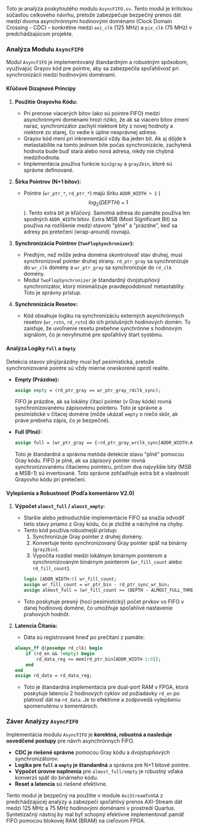 Toto je analýza poskytnutého modulu `AsyncFIFO.sv`. Tento modul je kritickou súčasťou celkového návrhu, pretože zabezpečuje bezpečný prenos dát medzi dvoma asynchrónnymi hodinovými doménami (Clock Domain Crossing - CDC) – konkrétne medzi `axi_clk` (125 MHz) a `pix_clk` (75 MHz) v predchádzajúcom projekte.

### Analýza Modulu `AsyncFIFO`

Modul `AsyncFIFO` je implementovaný štandardným a robustným spôsobom, využívajúc Grayov kód pre pointre, aby sa zabezpečila spoľahlivosť pri synchronizácii medzi hodinovými doménami.

#### Kľúčové Dizajnové Princípy

1.  **Použitie Grayovho Kódu:**

      * Pri prenose viacerých bitov (ako sú pointre FIFO) medzi asynchrónnymi doménami hrozí riziko, že ak sa viacero bitov zmení naraz, synchronizátor zachytí niektoré bity z novej hodnoty a niektoré zo starej, čo vedie k úplne nesprávnej adrese.
      * Grayov kód mení pri inkrementácii vždy iba jeden bit. Ak aj dôjde k metastabilite na tomto jednom bite počas synchronizácie, zachytená hodnota bude buď stará alebo nová adresa, nikdy nie chybná medzihodnota.
      * Implementácia používa funkcie `bin2gray` a `gray2bin`, ktoré sú správne definované.

2.  **Šírka Pointrov (N+1 bitov):**

      * Pointre (`wr_ptr_*`, `rd_ptr_*`) majú šírku `ADDR_WIDTH + 1` ($$log_2(DEPTH) + 1$$). Tento extra bit je kľúčový. Samotná adresa do pamäte používa len spodných `ADDR_WIDTH` bitov. Extra MSB (Most Significant Bit) sa používa na rozlíšenie medzi stavom "plné" a "prázdne", keď sa adresy po pretečení (wrap-around) rovnajú.

3.  **Synchronizácia Pointrov (`TwoFlopSynchronizer`):**

      * Predtým, než môže jedna doména skontrolovať stav druhej, musí synchronizovať pointer druhej strany. `rd_ptr_gray` sa synchronizuje do `wr_clk` domény a `wr_ptr_gray` sa synchronizuje do `rd_clk` domény.
      * Modul `TwoFlopSynchronizer` je štandardný dvojstupňový synchronizátor, ktorý minimalizuje pravdepodobnosť metastablity. Toto je správny prístup.

4.  **Synchronizácia Resetov:**

      * Kód obsahuje logiku na synchronizáciu externých asynchrónnych resetov (`wr_rstn`, `rd_rstn`) do ich príslušných hodinových domén. To zaisťuje, že uvoľnenie resetu prebehne synchrónne s hodinovým signálom, čo je nevyhnutné pre spoľahlivý štart systému.

#### Analýza Logiky `Full` a `Empty`

Detekcia stavov plný/prázdny musí byť pesimistická, pretože synchronizované pointre sú vždy mierne oneskorené oproti realite.

  * **Empty (Prázdne):**

    ```systemverilog
    assign empty = (rd_ptr_gray == wr_ptr_gray_rdclk_sync);
    ```

    FIFO je prázdne, ak sa lokálny čítací pointer (v Gray kóde) rovná synchronizovanému zápisovému pointeru. Toto je správne a pesimistické v čítacej doméne (môže ukázať `empty` o niečo skôr, ak práve prebieha zápis, čo je bezpečné).

  * **Full (Plné):**

    ```systemverilog
    assign full = (wr_ptr_gray == {~rd_ptr_gray_wrclk_sync[ADDR_WIDTH:ADDR_WIDTH-1], rd_ptr_gray_wrclk_sync[ADDR_WIDTH-2:0]});
    ```

    Toto je štandardná a správna metóda detekcie stavu "plné" pomocou Gray kódu. FIFO je plné, ak sa zápisový pointer rovná synchronizovanému čítaciemu pointeru, pričom dva najvyššie bity (MSB a MSB-1) sú invertované. Toto správne zohľadňuje extra bit a vlastnosti Grayovho kódu pri pretečení.

#### Vylepšenia a Robustnosť (Podľa komentárov V2.0)

1.  **Výpočet `almost_full` / `almost_empty`:**

      * Staršie alebo jednoduchšie implementácie FIFO sa snažia odvodiť tieto stavy priamo z Gray kódu, čo je zložité a náchylné na chyby.
      * Tento kód používa robustnejší prístup:
        1.  Synchronizuje Gray pointer z druhej domény.
        2.  Konvertuje tento synchronizovaný Gray pointer späť na binárny (`gray2bin`).
        3.  Vypočíta rozdiel medzi lokálnym binárnym pointerom a synchronizovaným binárnym pointerom (`wr_fill_count` alebo `rd_fill_count`).
        <!-- end list -->
        ```systemverilog
        logic [ADDR_WIDTH:0] wr_fill_count;
        assign wr_fill_count = wr_ptr_bin - rd_ptr_sync_wr_bin;
        assign almost_full = (wr_fill_count >= (DEPTH - ALMOST_FULL_THRESHOLD));
        ```
      * Toto poskytuje presný (hoci pesimistický) počet prvkov vo FIFO v danej hodinovej doméne, čo umožňuje spoľahlivé nastavenie prahových hodnôt.

2.  **Latencia Čítania:**

      * Dáta sú registrované hneď po prečítaní z pamäte:

    <!-- end list -->

    ```systemverilog
    always_ff @(posedge rd_clk) begin
        if (rd_en && !empty) begin
            rd_data_reg <= mem[rd_ptr_bin[ADDR_WIDTH-1:0]];
        end
    end
    assign rd_data = rd_data_reg;
    ```

      * Toto je štandardná implementácia pre dual-port RAM v FPGA, ktorá poskytuje latenciu 2 hodinových cyklov od požiadavky `rd_en` po platnosť dát na `rd_data`. Je to efektívne a zodpovedá vylepšeniu spomenutému v komentároch.

### Záver Analýzy `AsyncFIFO`

Implementácia modulu `AsyncFIFO` je **korektná, robustná a nasleduje osvedčené postupy** pre návrh asynchrónnych FIFO.

  * **CDC je riešené správne** pomocou Gray kódu a dvojstupňových synchronizátorov.
  * **Logika pre `full` a `empty` je štandardná** a správna pre N+1 bitové pointre.
  * **Výpočet úrovne naplnenia** pre `almost_full/empty` je robustný vďaka konverzii späť do binárneho kódu.
  * **Reset a latencia** sú riešené efektívne.

Tento modul je bezpečný na použitie v module `AxiStreamToVGA` z predchádzajúcej analýzy a zabezpečí spoľahlivý prenos AXI-Stream dát medzi 125 MHz a 75 MHz hodinovými doménami v prostredí Quartus. Syntetizačný nástroj by mal byť schopný efektívne implementovať pamäť FIFO pomocou blokovej RAM (BRAM) na cieľovom FPGA.
